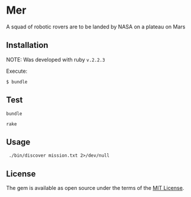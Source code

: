 # Mer

A squad of robotic rovers are to be landed by NASA on a plateau on Mars

## Installation

NOTE: Was developed with ruby `v.2.2.3`

Execute:

    $ bundle


## Test

```
bundle

rake
```

## Usage

```
 ./bin/discover mission.txt 2>/dev/null
```

## License

The gem is available as open source under the terms of the [MIT License](http://opensource.org/licenses/MIT).

